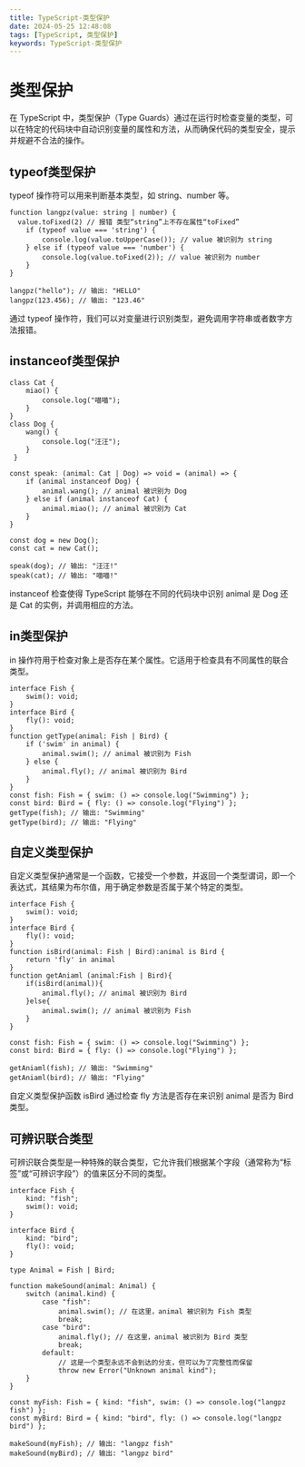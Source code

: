 ```yaml
---
title: TypeScript-类型保护
date: 2024-05-25 12:48:08
tags: [TypeScript, 类型保护]
keywords: TypeScript-类型保护
---
```

# 类型保护
在 TypeScript 中，类型保护（Type Guards）通过在运行时检查变量的类型，可以在特定的代码块中自动识别变量的属性和方法，从而确保代码的类型安全，提示并规避不合法的操作。
<!--more-->

## typeof类型保护
typeof 操作符可以用来判断基本类型，如 string、number 等。
```
function langpz(value: string | number) {
  value.toFixed(2) // 报错 类型“string”上不存在属性“toFixed”
    if (typeof value === 'string') {
        console.log(value.toUpperCase()); // value 被识别为 string
    } else if (typeof value === 'number') {
        console.log(value.toFixed(2)); // value 被识别为 number
    }
}

langpz("hello"); // 输出: "HELLO"
langpz(123.456); // 输出: "123.46"
```
通过 typeof 操作符，我们可以对变量进行识别类型，避免调用字符串或者数字方法报错。

## instanceof类型保护

```
class Cat {
    miao() {
        console.log("喵喵");
    }
}
class Dog {
    wang() {
        console.log("汪汪");
    }
 }

const speak: (animal: Cat | Dog) => void = (animal) => {
    if (animal instanceof Dog) {
        animal.wang(); // animal 被识别为 Dog
    } else if (animal instanceof Cat) {
        animal.miao(); // animal 被识别为 Cat
    }
}

const dog = new Dog();
const cat = new Cat();

speak(dog); // 输出: "汪汪!"
speak(cat); // 输出: "喵喵!"

```
instanceof 检查使得 TypeScript 能够在不同的代码块中识别 animal 是 Dog 还是 Cat 的实例，并调用相应的方法。

## in类型保护
in 操作符用于检查对象上是否存在某个属性。它适用于检查具有不同属性的联合类型。
```
interface Fish {
    swim(): void;
}
interface Bird {
    fly(): void;
}
function getType(animal: Fish | Bird) {
    if ('swim' in animal) {
        animal.swim(); // animal 被识别为 Fish
    } else {
        animal.fly(); // animal 被识别为 Bird
    }
}
const fish: Fish = { swim: () => console.log("Swimming") };
const bird: Bird = { fly: () => console.log("Flying") };
getType(fish); // 输出: "Swimming"
getType(bird); // 输出: "Flying"
```

## 自定义类型保护
自定义类型保护通常是一个函数，它接受一个参数，并返回一个类型谓词，即一个表达式，其结果为布尔值，用于确定参数是否属于某个特定的类型。
```
interface Fish {
    swim(): void;
}
interface Bird {
    fly(): void;
}
function isBird(animal: Fish | Bird):animal is Bird {
    return 'fly' in animal
}
function getAniaml (animal:Fish | Bird){
    if(isBird(animal)){
        animal.fly(); // animal 被识别为 Bird
    }else{
        animal.swim(); // animal 被识别为 Fish
    }
}

const fish: Fish = { swim: () => console.log("Swimming") };
const bird: Bird = { fly: () => console.log("Flying") };

getAniaml(fish); // 输出: "Swimming"
getAniaml(bird); // 输出: "Flying"
```
自定义类型保护函数 isBird 通过检查 fly 方法是否存在来识别 animal 是否为 Bird 类型。


## 可辨识联合类型
可辨识联合类型是一种特殊的联合类型，它允许我们根据某个字段（通常称为“标签”或“可辨识字段”）的值来区分不同的类型。
```
interface Fish {
    kind: "fish";
    swim(): void;
}

interface Bird {
    kind: "bird";
    fly(): void;
}

type Animal = Fish | Bird;

function makeSound(animal: Animal) {
    switch (animal.kind) {
        case "fish":
            animal.swim(); // 在这里，animal 被识别为 Fish 类型
            break;
        case "bird":
            animal.fly(); // 在这里，animal 被识别为 Bird 类型
            break;
        default:
            // 这是一个类型永远不会到达的分支，但可以为了完整性而保留
            throw new Error("Unknown animal kind");
    }
}

const myFish: Fish = { kind: "fish", swim: () => console.log("langpz fish") };
const myBird: Bird = { kind: "bird", fly: () => console.log("langpz bird") };

makeSound(myFish); // 输出: "langpz fish"
makeSound(myBird); // 输出: "langpz bird"

```